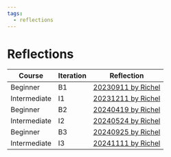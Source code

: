 ```yaml
---
tags:
  - reflections
---
```


# Reflections

Course      |Iteration |Reflection
------------|----------|-----------------------------
Beginner    |B1        |[20230911 by Richel](20230911/20230911_richel.md)
Intermediate|I1        |[20231211 by Richel](20231211/20231211_richel.md)
Beginner    |B2        |[20240419 by Richel](20240419/20240419_richel.md)
Intermediate|I2        |[20240524 by Richel](20240524/20240524_richel.md)
Beginner    |B3        |[20240925 by Richel](20240925/20240925_richel.md)
Intermediate|I3        |[20241111 by Richel](20241111/20241111_richel.md)
